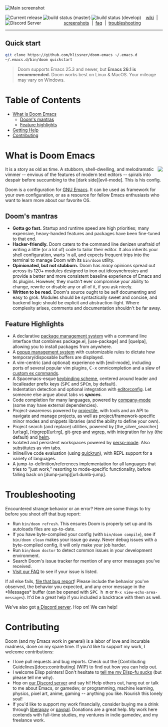 <img src="https://raw.githubusercontent.com/hlissner/doom-emacs/screenshots/main.png" alt="Main screenshot" />

<img src="https://img.shields.io/github/tag/hlissner/doom-emacs.svg?label=release"
     alt="Current release"
     align="left" />
<a href="https://travis-ci.org/hlissner/doom-emacs">
  <img src="https://img.shields.io/travis/hlissner/doom-emacs/master.svg?label=master"
       alt="build status (master)"
       align="left" />
</a>
<a href="https://travis-ci.org/hlissner/doom-emacs">
  <img src="https://img.shields.io/travis/hlissner/doom-emacs/master.svg?label=develop"
       alt="build status (develop)"
       align="left" />
</a>
<a href="https://discord.gg/bcZ6P3y">
  <img src="https://img.shields.io/badge/Discord-blue.svg?logo=discord"
       alt="Discord Server"
       align="left" />
</a>

<p align="center">
  <a href="/../../wiki">wiki</a>&nbsp; |&nbsp;
  <a href="/../../tree/screenshots">screenshots</a>&nbsp; |&nbsp;
  <a href="/../../faq.org">faq</a>&nbsp; |&nbsp;
  <a href="/../../wiki/FAQ#troubleshooting">troubleshooting</a>
  <!--a href="CHANGELOG.org">changelog</a-->
</p>

- - -

Quick start
-----------

```bash
git clone https://github.com/hlissner/doom-emacs ~/.emacs.d
~/.emacs.d/bin/doom quickstart
```

> Doom supports Emacs 25.3 and newer, but **Emacs 26.1 is recommended.** Doom
> works best on Linux & MacOS. Your mileage may vary on Windows.


Table of Contents
==================
- [What is Doom Emacs](#what-is-doom-emacs)
    - [Doom's mantras](#dooms-mantras)
    - [Feature highlights](#feature-highlights)
- [Getting Help](#getting-help)
- [Contributing](#contributing)


What is Doom Emacs
==================

<a href="http://ultravioletbat.deviantart.com/art/Yay-Evil-111710573">
  <img src="https://github.com/hlissner/doom-emacs/raw/screenshots/cacochan.png" align="right" />
</a>

It is a story as old as time. A stubborn, shell-dwelling, and melodramatic
vimmer -- envious of the features of modern text editors -- spirals into despair
before succumbing to the [dark side][evil-mode]. This is his config.

Doom is a configuration for [GNU Emacs](https://www.gnu.org/software/emacs/). It
can be used as framework for your own configuration, or as a resource for fellow
Emacs enthusiasts who want to learn more about our favorite OS.

Doom's mantras
--------------
- **Gotta go fast.** Startup and runtime speed are high priorities; many
  expensive, heavy-handed features and packages have been fine-tuned to that
  end.
- **Hacker-friendly.** Doom caters to the command line denizen unafraid of
  writing a little (or a lot of) code to tailor their editor. It also inherits
  your shell configuration, warts 'n all, and expects frequent trips into the
  terminal to manage Doom with its `bin/doom` utility.
- **Opinionated, but not stubborn.** Doom has _many_ opinions spread out across
  its 120+ modules designed to iron out idiosynchrosies and provide a better and
  more consistent baseline experience of Emacs and its plugins. However, they
  mustn't ever compromise your ability to change, rewrite or disable any or all
  of it, if you ask nicely.
- **Written to be read.** Doom's source ought to be self documenting and easy to
  grok. Modules should be syntactically sweet and concise, and backend logic
  should be explicit and abstraction-light. Where complexity arises, comments
  and documentation shouldn't be far away.

Feature Highlights
------------------
- A declarative [package management system][doom:packages] with a command line
  interface that combines package.el, [use-package] and [quelpa], allowing you
  to install packages from anywhere.
- A [popup management system][doom:popups] with customizable rules to dictate
  how temporary/disposable buffers are displayed.
- A vim-centric (and optional) experience with [evil-mode], including ports of
  several popular vim plugins, <kbd>C-x</kbd> omnicompletion and a slew of
  [custom ex commands][doom:commands].
- A Spacemacs-esque [keybinding scheme][doom:bindings], centered around leader
  and localleader prefix keys (<kbd>SPC</kbd> and <kbd>SPC</kbd><kbd>m</kbd>, by
  default).
- Indentation detection and optional integration with
  [editorconfig][url:editorconfig]. Let someone else argue about tabs vs
  ___***spaces***___.
- Code completion for many languages, powered by
  [company-mode][url:company-mode] (some may have external dependencies).
- Project-awareness powered by [projectile][url:projectile], with tools and an
  API to navigate and manage projects, as well as project/framework-specific
  minor modes and snippets libraries (and the ability to define your own).
- Project search (and replace) utilities, powered by
  [the_silver_searcher][url:ag], [ripgrep][url:rg], git-grep and
  [wgrep][url:wgrep], with integration for [ivy][url:ivy] (the default) and
  [helm][url:helm].
- Isolated and persistent workspaces powered by [persp-mode][url:persp-mode].
  Also substitutes as vim tabs.
- Inline/live code evaluation (using [quickrun][url:quickrun]), with REPL
  support for a variety of languages.
- A jump-to-definition/references implementation for all languages that tries to
  "just work," resorting to mode-specific functionality, before falling back on
  [dump-jump][url:dumb-jump].


Troubleshooting
===============

Encountered strange behavior or an error? Here are some things to try before you
shoot off that bug report:

- Run `bin/doom refresh`. This ensures Doom is properly set up and its autoloads
  files are up-to-date.
- If you have byte-compiled your config (with `bin/doom compile`), see if
  `bin/doom clean` makes your issue go away. Never debug issues with a
  byte-compiled config, it will only make your job harder.
- Run `bin/doom doctor` to detect common issues in your development environment.
- Search Doom's issue tracker for mention of any error messages you've received.
- [Visit our FAQ][docs:faq] to see if your issue is listed.

If all else fails, [file that bug report][github:new-issue]! Please include the
behavior you've observed, the behavior you expected, and any error message in
the \*Messages\* buffer (can be opened with <kbd>SPC h m</kbd> or `M-x
view-echo-area-messages`). It'd be a great help if you included a backtrace with
them as well.

We've also got [a Discord server][url:discord]. Hop on! We can help!


Contributing
============

Doom (and my Emacs work in general) is a labor of love and incurable madness,
done on my spare time. If you'd like to support my work, I welcome
contributions:

- I love pull requests and bug reports. Check out the [Contributing
  Guidelines][docs:contributing] (WIP) to find out how you can help out.
- I welcome Elisp pointers! Don't hesitate to [tell me my Elisp-fu
  sucks][github:new-issue] (but please tell me why).
- Hop on [our Discord server][url:discord] and say hi! Help others out, hang out
  or talk to me about Emacs, or gamedev, or programming, machine learning,
  physics, pixel art, anime, gaming -- anything you like. Nourish this lonely
  soul!
- If you'd like to support my work financially, consider buying me a drink
  through [liberapay][url:liberapay] or [paypal][url:paypal]. Donations are a
  great help. My work here contends with full-time studies, my ventures in indie
  gamedev, and my freelance work.


<!-- [docs:wiki]: docs/index.org -->
<!-- [docs:wiki-quickstart]: docs/getting-started.org -->
<!-- [docs:wiki-modules]: docs/modules.org -->
<!-- [docs:wiki-customization]: docs/customize.org -->
<!-- [docs:contributing]: docs/contribute.org -->
<!-- [docs:faq]: docs/faq.org -->
[docs:faq]: /../../wiki/FAQ

[github:new-issue]: https://github.com/hlissner/doom-emacs/issues/new
[doom:bindings]: modules/config/default/+bindings.el
[doom:commands]: modules/config/default/+evil-commands.el
[doom:packages]: core/autoload/packages.el
[doom:popups]: modules/feature/popup/README.org

[url:discord]: https://discord.gg/bcZ6P3y
[url:liberapay]: https://liberapay.com/hlissner/donate
[url:paypal]: https://paypal.me/henriklissner/10

[url:company-mode]: https://github.com/company-mode/company-mode
[url:doom-themes]: https://github.com/hlissner/emacs-doom-themes
[url:editorconfig]: http://editorconfig.org/
[url:evil-mode]: https://github.com/emacs-evil/evil
[url:helm]: https://github.com/emacs-helm/helm
[url:ivy]: https://github.com/abo-abo/swiper
[url:persp-mode]: https://github.com/Bad-ptr/persp-mode.el
[url:projectile]: https://github.com/bbatsov/projectile
[url:quelpa]: https://github.com/quelpa/quelpa
[url:quickrun]: https://github.com/syohex/emacs-quickrun
[url:ripgrep]: https://github.com/BurntSushi/ripgrep
[url:the_silver_searcher]: https://github.com/ggreer/the_silver_searcher
[url:use-package]: https://github.com/jwiegley/use-package
[url:wgrep]: https://github.com/mhayashi1120/Emacs-wgrep
